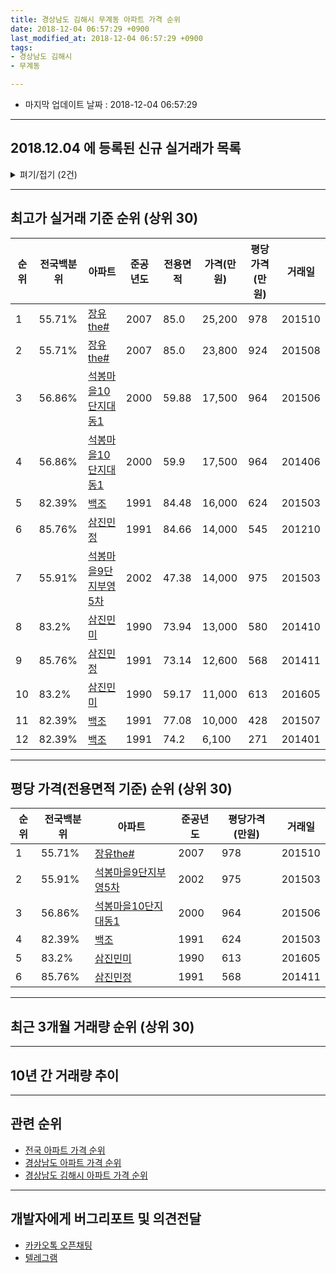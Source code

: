 ```yaml
---
title: 경상남도 김해시 무계동 아파트 가격 순위
date: 2018-12-04 06:57:29 +0900
last_modified_at: 2018-12-04 06:57:29 +0900
tags:
- 경상남도 김해시
- 무계동

---
```


* 마지막 업데이트 날짜 : 2018-12-04 06:57:29

---

## 2018.12.04 에 등록된 신규 실거래가 목록

<details>
<summary>펴기/접기 (2건)</summary>
<div markdown="1">

|아파트|전국백분위|준공년도|전용면적|가격(만원)|평당가격(만원)|거래일|
|---|---|---|---|---|---|---|
|[석봉마을10단지대동1](https://search.naver.com/search.naver?query=%EA%B2%BD%EC%83%81%EB%82%A8%EB%8F%84+%EA%B9%80%ED%95%B4%EC%8B%9C+%EB%AC%B4%EA%B3%84%EB%8F%99+%EC%84%9D%EB%B4%89%EB%A7%88%EC%9D%8410%EB%8B%A8%EC%A7%80%EB%8C%80%EB%8F%991)|56.86%|2000|59.9|12,400|683|<span style="color:red">201811</span>|
|[석봉마을10단지대동1](https://search.naver.com/search.naver?query=%EA%B2%BD%EC%83%81%EB%82%A8%EB%8F%84+%EA%B9%80%ED%95%B4%EC%8B%9C+%EB%AC%B4%EA%B3%84%EB%8F%99+%EC%84%9D%EB%B4%89%EB%A7%88%EC%9D%8410%EB%8B%A8%EC%A7%80%EB%8C%80%EB%8F%991)|56.86%|2000|59.88|11,700|644|<span style="color:red">201811</span>|


</div>
</details>

---

## 최고가 실거래 기준 순위 (상위 30)


|순위|전국백분위|아파트|준공년도|전용면적|가격(만원)|평당가격(만원)|거래일|
|---|---|---|---|---|---|---|---|
|1|55.71%|[장유the#](https://search.naver.com/search.naver?query=%EA%B2%BD%EC%83%81%EB%82%A8%EB%8F%84+%EA%B9%80%ED%95%B4%EC%8B%9C+%EB%AC%B4%EA%B3%84%EB%8F%99+%EC%9E%A5%EC%9C%A0the%23)|2007|85.0|25,200|978|201510|
|2|55.71%|[장유the#](https://search.naver.com/search.naver?query=%EA%B2%BD%EC%83%81%EB%82%A8%EB%8F%84+%EA%B9%80%ED%95%B4%EC%8B%9C+%EB%AC%B4%EA%B3%84%EB%8F%99+%EC%9E%A5%EC%9C%A0the%23)|2007|85.0|23,800|924|201508|
|3|56.86%|[석봉마을10단지대동1](https://search.naver.com/search.naver?query=%EA%B2%BD%EC%83%81%EB%82%A8%EB%8F%84+%EA%B9%80%ED%95%B4%EC%8B%9C+%EB%AC%B4%EA%B3%84%EB%8F%99+%EC%84%9D%EB%B4%89%EB%A7%88%EC%9D%8410%EB%8B%A8%EC%A7%80%EB%8C%80%EB%8F%991)|2000|59.88|17,500|964|201506|
|4|56.86%|[석봉마을10단지대동1](https://search.naver.com/search.naver?query=%EA%B2%BD%EC%83%81%EB%82%A8%EB%8F%84+%EA%B9%80%ED%95%B4%EC%8B%9C+%EB%AC%B4%EA%B3%84%EB%8F%99+%EC%84%9D%EB%B4%89%EB%A7%88%EC%9D%8410%EB%8B%A8%EC%A7%80%EB%8C%80%EB%8F%991)|2000|59.9|17,500|964|201406|
|5|82.39%|[백조](https://search.naver.com/search.naver?query=%EA%B2%BD%EC%83%81%EB%82%A8%EB%8F%84+%EA%B9%80%ED%95%B4%EC%8B%9C+%EB%AC%B4%EA%B3%84%EB%8F%99+%EB%B0%B1%EC%A1%B0)|1991|84.48|16,000|624|201503|
|6|85.76%|[삼진민정](https://search.naver.com/search.naver?query=%EA%B2%BD%EC%83%81%EB%82%A8%EB%8F%84+%EA%B9%80%ED%95%B4%EC%8B%9C+%EB%AC%B4%EA%B3%84%EB%8F%99+%EC%82%BC%EC%A7%84%EB%AF%BC%EC%A0%95)|1991|84.66|14,000|545|201210|
|7|55.91%|[석봉마을9단지부영5차](https://search.naver.com/search.naver?query=%EA%B2%BD%EC%83%81%EB%82%A8%EB%8F%84+%EA%B9%80%ED%95%B4%EC%8B%9C+%EB%AC%B4%EA%B3%84%EB%8F%99+%EC%84%9D%EB%B4%89%EB%A7%88%EC%9D%849%EB%8B%A8%EC%A7%80%EB%B6%80%EC%98%815%EC%B0%A8)|2002|47.38|14,000|975|201503|
|8|83.2%|[삼진민미](https://search.naver.com/search.naver?query=%EA%B2%BD%EC%83%81%EB%82%A8%EB%8F%84+%EA%B9%80%ED%95%B4%EC%8B%9C+%EB%AC%B4%EA%B3%84%EB%8F%99+%EC%82%BC%EC%A7%84%EB%AF%BC%EB%AF%B8)|1990|73.94|13,000|580|201410|
|9|85.76%|[삼진민정](https://search.naver.com/search.naver?query=%EA%B2%BD%EC%83%81%EB%82%A8%EB%8F%84+%EA%B9%80%ED%95%B4%EC%8B%9C+%EB%AC%B4%EA%B3%84%EB%8F%99+%EC%82%BC%EC%A7%84%EB%AF%BC%EC%A0%95)|1991|73.14|12,600|568|201411|
|10|83.2%|[삼진민미](https://search.naver.com/search.naver?query=%EA%B2%BD%EC%83%81%EB%82%A8%EB%8F%84+%EA%B9%80%ED%95%B4%EC%8B%9C+%EB%AC%B4%EA%B3%84%EB%8F%99+%EC%82%BC%EC%A7%84%EB%AF%BC%EB%AF%B8)|1990|59.17|11,000|613|201605|
|11|82.39%|[백조](https://search.naver.com/search.naver?query=%EA%B2%BD%EC%83%81%EB%82%A8%EB%8F%84+%EA%B9%80%ED%95%B4%EC%8B%9C+%EB%AC%B4%EA%B3%84%EB%8F%99+%EB%B0%B1%EC%A1%B0)|1991|77.08|10,000|428|201507|
|12|82.39%|[백조](https://search.naver.com/search.naver?query=%EA%B2%BD%EC%83%81%EB%82%A8%EB%8F%84+%EA%B9%80%ED%95%B4%EC%8B%9C+%EB%AC%B4%EA%B3%84%EB%8F%99+%EB%B0%B1%EC%A1%B0)|1991|74.2|6,100|271|201401|


---

## 평당 가격(전용면적 기준) 순위 (상위 30)


|순위|전국백분위|아파트|준공년도|평당가격(만원)|거래일|
|---|---|---|---|---|---|
|1|55.71%|[장유the#](https://search.naver.com/search.naver?query=%EA%B2%BD%EC%83%81%EB%82%A8%EB%8F%84+%EA%B9%80%ED%95%B4%EC%8B%9C+%EB%AC%B4%EA%B3%84%EB%8F%99+%EC%9E%A5%EC%9C%A0the%23)|2007|978|201510|
|2|55.91%|[석봉마을9단지부영5차](https://search.naver.com/search.naver?query=%EA%B2%BD%EC%83%81%EB%82%A8%EB%8F%84+%EA%B9%80%ED%95%B4%EC%8B%9C+%EB%AC%B4%EA%B3%84%EB%8F%99+%EC%84%9D%EB%B4%89%EB%A7%88%EC%9D%849%EB%8B%A8%EC%A7%80%EB%B6%80%EC%98%815%EC%B0%A8)|2002|975|201503|
|3|56.86%|[석봉마을10단지대동1](https://search.naver.com/search.naver?query=%EA%B2%BD%EC%83%81%EB%82%A8%EB%8F%84+%EA%B9%80%ED%95%B4%EC%8B%9C+%EB%AC%B4%EA%B3%84%EB%8F%99+%EC%84%9D%EB%B4%89%EB%A7%88%EC%9D%8410%EB%8B%A8%EC%A7%80%EB%8C%80%EB%8F%991)|2000|964|201506|
|4|82.39%|[백조](https://search.naver.com/search.naver?query=%EA%B2%BD%EC%83%81%EB%82%A8%EB%8F%84+%EA%B9%80%ED%95%B4%EC%8B%9C+%EB%AC%B4%EA%B3%84%EB%8F%99+%EB%B0%B1%EC%A1%B0)|1991|624|201503|
|5|83.2%|[삼진민미](https://search.naver.com/search.naver?query=%EA%B2%BD%EC%83%81%EB%82%A8%EB%8F%84+%EA%B9%80%ED%95%B4%EC%8B%9C+%EB%AC%B4%EA%B3%84%EB%8F%99+%EC%82%BC%EC%A7%84%EB%AF%BC%EB%AF%B8)|1990|613|201605|
|6|85.76%|[삼진민정](https://search.naver.com/search.naver?query=%EA%B2%BD%EC%83%81%EB%82%A8%EB%8F%84+%EA%B9%80%ED%95%B4%EC%8B%9C+%EB%AC%B4%EA%B3%84%EB%8F%99+%EC%82%BC%EC%A7%84%EB%AF%BC%EC%A0%95)|1991|568|201411|


---

## 최근 3개월 거래량 순위 (상위 30)


<div style="width:100%;">
    <canvas id="deal_count_ranking" height="250"></canvas>
</div>


<script>
new Chart(document.getElementById("deal_count_ranking"), {
    type: 'horizontalBar',
    data: {
        labels: ['석봉마을9단지부영5차', '석봉마을10단지대동1'],
        datasets: [{
            label: '실거래 수',
            data: [14, 13],
            borderColor: "rgba(255, 0, 128, 1)",
            backgroundColor: "rgba(255, 0, 128, 0.5)",
            fill: false,
        }]
    },
    options: {
        responsive: true,
        title: {
            display: true,
            text: '최근 3개월 거래량 순위'
        },
        tooltips: {
            mode: 'index',
            intersect: false,
            callbacks: {
                title: function(tooltipItems, data) {
                    return "실거래 수:";
                },
                label: function(tooltipItem, data) {
                    return data.labels[tooltipItem.index] + ": " + tooltipItem.xLabel;
                }
            }
        },
        hover: {
            mode: 'nearest',
            intersect: true
        },
        scales: {
            xAxes: [{
                display: true,
                scaleLabel: {
                    display: true,
                    labelString: '실거래 수'
                },
                ticks: {
                    suggestedMin: 0,
                }
            }],
            yAxes: [{
                display: true,
                ticks: {
                    autoSkip: false,
                    callback: function(value, index, values) {
                        if (value.length > 15)
                            return value.substr(0, 13) + "...";
                        else
                            return value;
                    }
                },
                scaleLabel: {
                    display: false,
                }
            }]
        }
    }
});

</script>


---

## 10년 간 거래량 추이


<div style="width:100%;">
    <canvas id="deal_progress" height="250"></canvas>
</div>

<script>
new Chart(document.getElementById("deal_progress"), {
    type: 'line',
    data: {
        labels: ['200812','200901','200902','200903','200904','200905','200906','200907','200908','200909','200910','200911','200912','201001','201002','201003','201004','201005','201006','201007','201008','201009','201010','201011','201012','201101','201102','201103','201104','201105','201106','201107','201108','201109','201110','201111','201112','201201','201202','201203','201204','201205','201206','201207','201208','201209','201210','201211','201212','201301','201302','201303','201304','201305','201306','201307','201308','201309','201310','201311','201312','201401','201402','201403','201404','201405','201406','201407','201408','201409','201410','201411','201412','201501','201502','201503','201504','201505','201506','201507','201508','201509','201510','201511','201512','201601','201602','201603','201604','201605','201606','201607','201608','201609','201610','201611','201612','201701','201702','201703','201704','201705','201706','201707','201708','201709','201710','201711','201712','201801','201802','201803','201804','201805','201806','201807','201808','201809','201810','201811','201812'],
        datasets: [{
            label: '실거래 수',
            pointRadius: 1,
            data: [7, 8, 10, 13, 7, 12, 9, 9, 15, 22, 16, 23, 27, 24, 31, 43, 41, 30, 29, 22, 28, 20, 27, 17, 21, 18, 12, 12, 14, 10, 10, 11, 19, 5, 16, 9, 10, 7, 11, 10, 6, 7, 5, 5, 6, 16, 27, 57, 36, 17, 19, 19, 29, 41, 19, 21, 30, 18, 36, 23, 29, 21, 47, 33, 32, 30, 26, 34, 34, 30, 35, 35, 23, 22, 17, 48, 23, 19, 39, 30, 19, 22, 30, 30, 13, 14, 16, 24, 18, 20, 29, 21, 15, 28, 22, 13, 11, 10, 16, 25, 23, 21, 20, 26, 17, 15, 12, 9, 9, 20, 15, 14, 18, 15, 9, 4, 5, 11, 14, 13, 0],
            borderColor: "rgba(255, 201, 14, 1)",
            backgroundColor: "rgba(255, 201, 14, 0.5)",
            fill: true,
        }]
    },
    options: {
        responsive: true,
        title: {
            display: true,
            text: '10년간 거래량 추이'
        },
        tooltips: {
            mode: 'index',
            intersect: false,
        },
        hover: {
            mode: 'nearest',
            intersect: true
        },
        scales: {
            xAxes: [{
                display: true,
                scaleLabel: {
                    display: true,
                    labelString: '년/월'
                }
            }],
            yAxes: [{
                display: true,
                ticks: {
                    suggestedMin: 0,
                },
                scaleLabel: {
                    display: true,
                    labelString: '실거래 수'
                }
            }]
        }
    }
});

</script>


---

## 관련 순위

- [전국 아파트 가격 순위](https://inasie.github.io/apt-ranking/전국)
- [경상남도 아파트 가격 순위](https://inasie.github.io/apt-ranking/경상남도)
- [경상남도 김해시 아파트 가격 순위](https://inasie.github.io/apt-ranking/경상남도-김해시)


---

## 개발자에게 버그리포트 및 의견전달

- [카카오톡 오픈채팅](https://open.kakao.com/o/gLJUAP4)
- [텔레그램](https://t.me/inasie)


